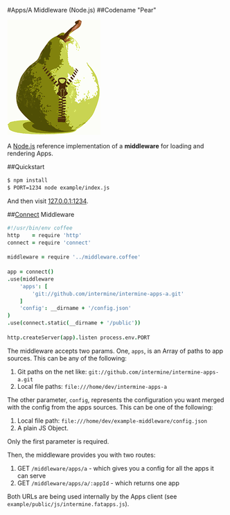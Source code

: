 #Apps/A Middleware (Node.js)
##Codename "Pear"

![image](https://github.com/intermine/apps-a-middleware/raw/master/pear.png)

A [Node.js](http://nodejs.org/) reference implementation of a **middleware** for loading and rendering Apps.

##Quickstart

```bash
$ npm install
$ PORT=1234 node example/index.js
```

And then visit [127.0.0.1:1234](http://127.0.0.1:1234).

##[Connect](http://www.senchalabs.org/connect/) Middleware

```coffeescript
#!/usr/bin/env coffee
http    = require 'http'
connect = require 'connect'

middleware = require '../middleware.coffee'

app = connect()
.use(middleware
    'apps': [
        'git://github.com/intermine/intermine-apps-a.git'
    ]
    'config': __dirname + '/config.json'
)
.use(connect.static(__dirname + '/public'))

http.createServer(app).listen process.env.PORT
```

The middleware accepts two params. One, `apps`, is an Array of paths to app sources. This can be any of the following:

1. Git paths on the net like: `git://github.com/intermine/intermine-apps-a.git`
1. Local file paths: `file:///home/dev/intermine-apps-a`

The other parameter, `config`, represents the configuration you want merged with the config from the apps sources. This can be one of the following:

1. Local file path: `file:///home/dev/example-middleware/config.json`
1. A plain JS Object.

Only the first parameter is required.

Then, the middleware provides you with two routes:

1. GET `/middleware/apps/a` - which gives you a config for all the apps it can serve
2. GET `/middleware/apps/a/:appId` - which returns one app

Both URLs are being used internally by the Apps client (see `example/public/js/intermine.fatapps.js`).
